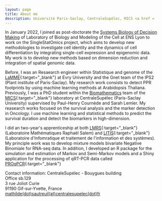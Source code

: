 ```yaml
---
layout: page
title: About me
description: Université Paris-Saclay, CentraleSupélec, MICS <a href = 'https://www.linkedin.com/in/mathilde-sautreuil-42612aa6'> <span class = 'fab fa-linkedin'> </span></a> <a href = 'https://www.linkedin.com/in/mathilde-sautreuil-42612aa6'> <span class = 'fab fa-github-square'></span> </a>
---
```


In January 2022, I joined as post-doctorate the [Systems Biology of Decision Making](http://http://www.ens-lyon.fr/LBMC/equipes/systems-biology-of-decision-making) of Laboratory of Biology and Modeling of the Cell at ENS Lyon to work on the SingleStatOmics project, which aims to develop new methodologies to investigate cell identity and the dynamics of cell differentiation by integrating single-cell expression and epigenomic data. My work is to develop new methods based on dimension reduction and integration of spatial genomic data.

Before, I was an Resaearch engineer within Statistique and genome of the [LaMME](http://www.math-evry.cnrs.fr/welcome){:target="\_blank"} at Evry University and the Gnet team of the IPS2 (Plant institute of Paris-Saclay). My research work consists to detect PPR footprints by using machine learning methods at Arabidopsis Thaliana.
Previously, I was a PhD student within the <a href = 'http://biomathematics.mics.centralesupelec.fr/'>Biomathematics</a> team of the [MICS](http://mics.centralesupelec.fr/en/){:target="\_blank"} laboratory at CentraleSupélec (Paris-Saclay University) supervised by Paul-Henry Cournède and Sarah Lemler. My reasearch works focused on the survival analysis and the marker detection in Oncology. I use machine learning and statistical methods to predict the survival duration and detect the biomarkers in high-dimension.
                                        
I did an two-year's apprenticeship at both [LMRS](http://lmrs.univ-rouen.fr/){:target="\_blank"} (Laboratoire Mathématiques Raphaël Salem) and [LITIS](https://www.litislab.fr/accueil){:target="\_blank"} (Laboratoire d'Infomratique et traitement de l'information et des systèmes). My principle work was to develop mixture models bivariate Negative Binomiale for RNA-seq data. In addition, I developed an R package for the simulation and estimation of Markov and Semi-Markov models and a Shiny application for the processing of qRT-PCR data called [PROqPCR](https://qpcrapp.shinyapps.io/proqpcr/){:target="\_blank"}

Contact information:
CentraleSupélec - Bouygues building <br/> Office sb.129 <br/> 3 rue Joliot Curie <br/> 91190 Gif-sur-Yvette, France <br/>
<span class = 'glyphicon glyphicon-envelope'></span><a href = 'mailto:mathilde.sautreuil@centralesupelec.fr'> mathilde(dot)sautreuil(at)centralesupelec(dot)fr</a>
                                        

